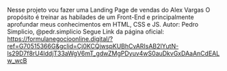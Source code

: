 Nesse projeto vou fazer uma Landing Page de vendas do Alex Vargas
O propósito é treinar as habilades de um Front-End e principalmente aprofundar meus conhecimentos em 
HTML, CSS e JS.
Autor: Pedro Simplicio, @pedr.simplicio 
Segue Link da página oficial: https://formulanegocioonline.digital/?ref=G70515366G&gclid=Cj0KCQjwspKUBhCvARIsAB2IYutN-ls29D7f8rU4lddjT33aWgV6mT_gdwZMgPDyuv4wS0auDkvGxDAaAnCdEALw_wcB
